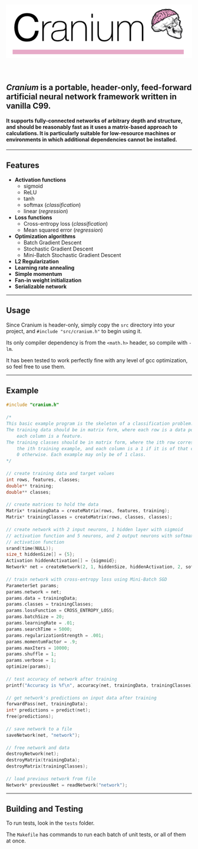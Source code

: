 <div align="center">
    <img src="image.png"></img>
</div>

<br>

<div align="center">
    <img src=""></img>
</div>

## *Cranium* is a portable, header-only, feed-forward artificial neural network framework written in vanilla C99. 

#### It supports fully-connected networks of arbitrary depth and structure, and should be reasonably fast as it uses a matrix-based approach to calculations. It is particularly suitable for low-resource machines or environments in which additional dependencies cannot be installed.

<hr>

## Features
* **Activation functions**
    * sigmoid
    * ReLU
    * tanh
    * softmax (*classification*)
    * linear (*regression*)
* **Loss functions**
    * Cross-entropy loss (*classification*)
    * Mean squared error (*regression*)
* **Optimization algorithms** 
    * Batch Gradient Descent
    * Stochastic Gradient Descent
    * Mini-Batch Stochastic Gradient Descent
* **L2 Regularization**
* **Learning rate annealing**
* **Simple momentum**
* **Fan-in weight initialization**
* **Serializable network**

<hr>

## Usage
Since Cranium is header-only, simply copy the ```src``` directory into your project, and ```#include "src/cranium.h"``` to begin using it. 

Its only compiler dependency is from the ```<math.h>``` header, so compile with ```-lm```.

It has been tested to work perfectly fine with any level of gcc optimization, so feel free to use them. 

<hr>

## Example

```c
#include "cranium.h"

/*
This basic example program is the skeleton of a classification problem.
The training data should be in matrix form, where each row is a data point, and
    each column is a feature. 
The training classes should be in matrix form, where the ith row corresponds to
    the ith training example, and each column is a 1 if it is of that class, and
    0 otherwise. Each example may only be of 1 class.
*/

// create training data and target values
int rows, features, classes;
double** training;
double** classes;

// create matrices to hold the data
Matrix* trainingData = createMatrix(rows, features, training);
Matrix* trainingClasses = createMatrix(rows, classes, classes);

// create network with 2 input neurons, 1 hidden layer with sigmoid
// activation function and 5 neurons, and 2 output neurons with softmax 
// activation function
srand(time(NULL));
size_t hiddenSize[] = {5};
Activation hiddenActivation[] = {sigmoid};
Network* net = createNetwork(2, 1, hiddenSize, hiddenActivation, 2, softmax);

// train network with cross-entropy loss using Mini-Batch SGD
ParameterSet params;
params.network = net;
params.data = trainingData;
params.classes = trainingClasses;
params.lossFunction = CROSS_ENTROPY_LOSS;
params.batchSize = 20;
params.learningRate = .01;
params.searchTime = 5000;
params.regularizationStrength = .001;
params.momentumFactor = .9;
params.maxIters = 10000;
params.shuffle = 1;
params.verbose = 1;
optimize(params);

// test accuracy of network after training
printf("Accuracy is %f\n", accuracy(net, trainingData, trainingClasses));

// get network's predictions on input data after training
forwardPass(net, trainingData);
int* predictions = predict(net);
free(predictions);

// save network to a file
saveNetwork(net, "network");

// free network and data
destroyNetwork(net);
destroyMatrix(trainingData);
destroyMatrix(trainingClasses);

// load previous network from file
Network* previousNet = readNetwork("network");
```

<hr>

## Building and Testing

To run tests, look in the ```tests``` folder. 

The ```Makefile``` has commands to run each batch of unit tests, or all of them at once.